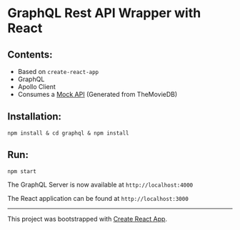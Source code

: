 # GraphQL Rest API Wrapper with React

## Contents:

- Based on `create-react-app`
- GraphQL
- Apollo Client
- Consumes a [Mock API](http://demo9458524.mockable.io/) (Generated from TheMovieDB)

## Installation:

```
npm install & cd graphql & npm install
```

## Run:

```
npm start
```

The GraphQL Server is now available at `http://localhost:4000`

The React application can be found at `http://localhost:3000`


---


This project was bootstrapped with [Create React App](https://github.com/facebookincubator/create-react-app).
